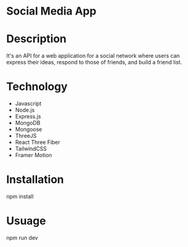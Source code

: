 # Social Media App

# Description

It's an API for a web application for a social network where users can express their ideas, respond to those of friends, and build a friend list.

# Technology

* Javascript
* Node.js
* Express.js
* MongoDB
* Mongoose
* ThreeJS 
* React Three Fiber 
* TailwindCSS 
* Framer Motion 

# Installation

npm install

# Usuage 

npm run dev





